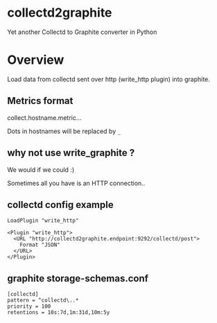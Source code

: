 # collectd2graphite
Yet another Collectd to Graphite converter in Python


# Overview

Load data from collectd sent over http (write_http plugin) into graphite.

## Metrics format

  collect.hostname.metric...

Dots in hostnames will be replaced by `_`

## why not use write_graphite ?

We would if we could :)

Sometimes all you have is an HTTP connection..

## collectd config example

    LoadPlugin "write_http"

    <Plugin "write_http">
      <URL "http://collectd2graphite.endpoint:9292/collectd/post">
        Format "JSON"
      </URL>
    </Plugin>

## graphite storage-schemas.conf

    [collectd]
    pattern = ^collectd\..*
    priority = 100
    retentions = 10s:7d,1m:31d,10m:5y

